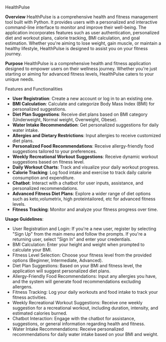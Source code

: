 HealthPulse

**Overview**
HealthPulse is a comprehensive health and fitness management tool built with Python. It provides users with a personalized and interactive command-line interface to monitor and improve their well-being. The application incorporates features such as user authentication, personalized diet and workout plans, calorie tracking, BMI calculation, and goal estimation. Whether you're aiming to lose weight, gain muscle, or maintain a healthy lifestyle, HealthPulse is designed to assist you on your fitness journey.

**Purpose** 
HealthPulse is a comprehensive health and fitness application designed to empower users on their wellness journey. Whether you're just starting or aiming for advanced fitness levels, HealthPulse caters to your unique needs.

 Features and Functionalities
- **User Registration**: Create a new account or log in to an existing one.
- **BMI Calculation**: Calculate and categorize Body Mass Index (BMI) for personalized suggestions.
- **Diet Plan Suggestions**: Receive diet plans based on BMI category (Underweight, Normal weight, Overweight, Obese).
- **Water Intake Recommendation**: Get personalized suggestions for daily water intake.
- **Allergies and Dietary Restrictions**: Input allergies to receive customized diet plans.
- **Personalized Food Recommendations**: Receive allergy-friendly food suggestions tailored to your preferences.
- **Weekly Recreational Workout Suggestions**: Receive dynamic workout suggestions based on fitness level.
- **Daily Workout Charts**: Track and visualize your daily workout progress.
- **Calorie Tracking**: Log food intake and exercise to track daily calorie consumption and expenditure.
- **Chatbot**: Interact with a chatbot for user inputs, assistance, and personalized recommendations.
- **Advanced Fitness Diet Plans**: Explore a wider range of diet options such as keto,volumetrix, 
                                   high proteintailored, etc for advanced fitness levels.
- **Fitness Tracking**: Monitor and analyze your fitness progress over time.

**Usage Guidelines**:
- User Registration and Login: If you're a new user, register by selecting "Sign Up" from the main menu and follow the prompts. If you're a returning user, select "Sign In" and enter your credentials.
- BMI Calculation: Enter your height and weight when prompted to calculate your BMI.
- Fitness Level Selection: Choose your fitness level from the provided options (Beginner, Intermediate, Advanced).
- Diet Plan Suggestions: Based on your BMI and fitness level, the application will suggest personalized diet plans.
- Allergy-Friendly Food Recommendations: Input any allergies you have, and the system will generate food recommendations excluding allergens.
- Fitness Tracking: Log your daily workouts and food intake to track your fitness activities.
- Weekly Recreational Workout Suggestions: Receive one weekly suggestion for a recreational workout, including duration, intensity, and estimated calories burned.
- Chatbot Interaction: Engage with the chatbot for assistance, suggestions, or general information regarding health and fitness.
- Water Intake Recommendations: Receive personalized recommendations for daily water intake based on your BMI and weight.

